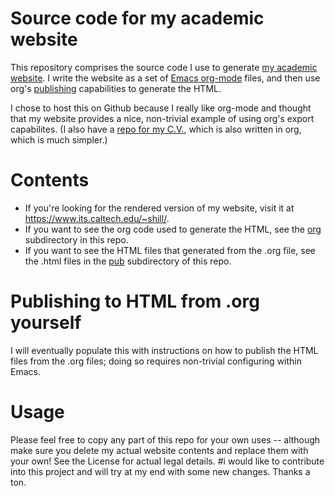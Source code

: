# Source code for my academic website
This repository comprises the source code I use to generate [my academic website](https://www.its.caltech.edu/~shill/).  I write the website as a set of [Emacs org-mode](http://orgmode.org/) files, and then use org's [publishing](http://orgmode.org/manual/Publishing.html) capabilities to generate the HTML.

I chose to host this on Github because I really like org-mode and thought that my website provides a nice, non-trivial example of using org's export capabilites.  (I also have a [repo for my C.V.](https://github.com/spencerahill/my-cv), which is also written in org, which is much simpler.)

# Contents
* If you're looking for the rendered version of my website, visit it at https://www.its.caltech.edu/~shill/.
* If you want to see the org code used to generate the HTML, see the [org](https://github.com/spencerahill/my-website/tree/master/org) subdirectory in this repo.
* If you want to see the HTML files that generated from the .org file, see the .html files in the [pub](https://github.com/spencerahill/my-website/tree/master/pub) subdirectory of this repo.

# Publishing to HTML from .org yourself
I will eventually populate this with instructions on how to publish the HTML files from the .org files; doing so requires non-trivial configuring within Emacs.

# Usage
Please feel free to copy any part of this repo for your own uses -- although make sure you delete my actual website contents and replace them with your own!  See the License for actual legal details.
#i would like to contribute into this project and will try at my end with some new changes. Thanks a ton.

